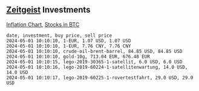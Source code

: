 ## [Zeitgeist](index.html) Investments

[Inflation Chart](https://inflationchart.com),
[Stocks in BTC](https://stonksinbtc.xyz/)

```
date, investment, buy price, sell price
2024-05-01 10:10:10, 1-EUR, 1.07 USD, 1.07 USD
2024-05-01 10:10:10, 1-EUR, 7.76 CNY, 7.76 CNY
2024-05-01 10:10:10, crude-oil-brent-barrel, 84.85 USD, 84.85 USD
2024-05-01 10:10:10, gold-10g, 713.04 EUR, 676.48 EUR
2024-05-01 10:10:15, lego-2019-30365-1-satellit, 6.0 USD, 6.0 USD
2024-05-01 10:10:16, lego-2019-60224-1-satellitenwartung, 14.0 USD, 14.0 USD
2024-05-01 10:10:17, lego-2019-60225-1-rovertestfahrt, 29.0 USD, 29.0 USD
```
